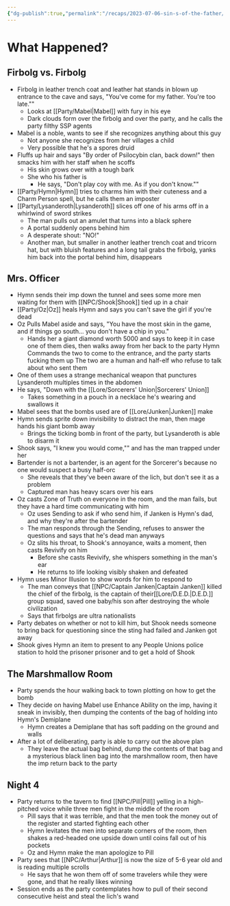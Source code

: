 ```yaml
---
{"dg-publish":true,"permalink":"/recaps/2023-07-06-sin-s-of-the-father/","created":"","updated":""}
---
```



# What Happened? 
## Firbolg vs. Firbolg
- Firbolg in leather trench coat and leather hat stands in blown up entrance to the cave and says, "You've come for my father. You're too late.""
	- Looks at [[Party/Mabel\|Mabel]] with fury in his eye
	- Dark clouds form over the firbolg and over the party, and he calls the party filthy SSP agents 
- Mabel is a noble, wants to see if she recognizes anything about this guy 
	- Not anyone she recognizes from her villages a child 
	- Very possible that he's a spores druid 
- Fluffs up hair and says "By order of Psilocybin clan, back down!" then smacks him with her staff when he scoffs 
	- His skin grows over with a tough bark  
	- She who his father is 
		- He says, "Don't play coy with me. As if you don't know.""
- [[Party/Hymn\|Hymn]] tries to charms him with their cuteness and a Charm Person spell, but he calls them an imposter 
- [[Party/Lysanderoth\|Lysanderoth]] slices off one of his arms off in a whirlwind of sword strikes 
	- The man pulls out an amulet that turns into a black sphere 
	- A portal suddenly opens behind him
	- A desperate shout: "NO!"
	- Another man, but smaller in another leather trench coat and tricorn hat, but with bluish features and a long tail grabs the firbolg, yanks him back into the portal behind him, disappears 


## Mrs. Officer
- Hymn sends their imp down the tunnel and sees some more men waiting for them with [[NPC/Shook\|Shook]] tied up in a chair 
- [[Party/Oz\|Oz]] heals Hymn and says you can't save the girl if you're dead 
- Oz Pulls Mabel aside and says, "You have the most skin in the game, and if things go south... you don't have a chip in you."
	- Hands her a giant diamond worth 5000 and says to keep it in case one of them dies, then walks away from her back to the party 
Hymn Commands the two to come to the entrance, and the party starts fucking them up
	The two are a human and half-elf who refuse to talk about who sent them
- One of them uses a strange mechanical weapon that punctures Lysanderoth multiples times in the abdomen 
- He says, "Down with the [[Lore/Sorcerers' Union\|Sorcerers' Union]] 
	- Takes something in a pouch in a necklace he's wearing and swallows it
- Mabel sees that the bombs used are of [[Lore/Junken\|Junken]] make
- Hymn sends sprite down invisibility to distract the man, then mage hands his giant bomb away
	- Brings the ticking bomb in front of the party, but Lysanderoth is able to disarm it
- Shook says, "I knew you would come,"" and has the man trapped under her
-  Bartender is not a bartender, is an agent for the Sorcerer's because no one would suspect a busy half-orc
	- She reveals that they've been aware of the lich, but don't see it as a problem
	- Captured man has heavy scars over his ears 
- Oz casts Zone of Truth on everyone in the room, and the man fails, but they have a hard time communicating with him 
	- Oz uses Sending to ask if who send him, if Janken is Hymn's dad, and why they're after the bartender 
	- The man responds through the Sending, refuses to answer the questions and says that he's dead man anyways
	- Oz slits his throat, to Shook's annoyance, waits a moment, then casts Revivify on him
		- Before she casts Revivify, she whispers something in the man's ear
		- He returns to life looking visibly shaken and defeated 
- Hymn uses Minor Illusion to show words for him to respond to 
	- The man conveys that [[NPC/Captain Janken\|Captain Janken]] killed the chief of the firbolg, is the captain of their[[Lore/D.E.D.\|D.E.D.]] group squad, saved one baby/his son after destroying the whole civilization
	- Says that firbolgs are ultra nationalists
- Party debates on whether or not to kill him, but Shook needs someone to bring back for questioning since the sting had failed and Janken got away  
- Shook gives Hymn an item to present to any People Unions police station to hold the prisoner prisoner and to get a hold of Shook

## The Marshmallow Room 
- Party spends the hour walking back to town plotting on how to get the bomb 
- They decide on having Mabel use  Enhance Ability on the imp, having it sneak in invisibly, then dumping the contents of the bag of holding into Hymn's Demiplane 
	- Hymn creates a Demiplane that has soft padding on the ground and walls
- After a lot of deliberating, party is able to carry out the above plan 
	- They leave the actual bag behind, dump the contents of that bag and a mysterious black linen bag into the marshmallow room, then have the imp return back to the party 


## Night 4
- Party returns to the tavern to find [[NPC/Pill\|Pill]] yelling in a high-pitched voice while three men fight in the middle of the room
	- Pill says that it was terrible, and that the men took the money out of the register and started fighting each other
	- Hymn levitates the men into separate corners of the room, then shakes a red-headed one upside down until coins fall out of his pockets
	- Oz and Hymn make the man apologize to Pill
- Party sees that [[NPC/Arthur\|Arthur]] is now the size of 5-6 year old and is reading multiple scrolls 
	- He says that he won them off of some travelers while they were gone, and that he really likes winning 
- Session ends as the party contemplates how to pull of their second consecutive heist and steal the lich's wand